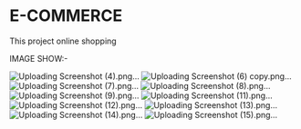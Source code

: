 # E-COMMERCE
This project online shopping

IMAGE SHOW:-

![Uploading Screenshot (4).png…]()
![Uploading Screenshot (6) copy.png…]()
![Uploading Screenshot (7).png…]()
![Uploading Screenshot (8).png…]()
![Uploading Screenshot (9).png…]()
![Uploading Screenshot (11).png…]()
![Uploading Screenshot (12).png…]()
![Uploading Screenshot (13).png…]()
![Uploading Screenshot (14).png…]()
![Uploading Screenshot (15).png…]()
